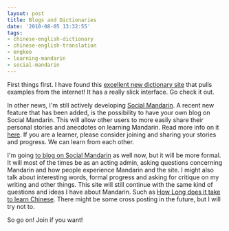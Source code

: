 ```yaml
---
layout: post
title: Blogs and Dictionaries
date: '2010-08-05 13:32:55'
tags:
- chinese-english-dictionary
- chinese-english-translation
- engkoo
- learning-mandarin
- social-mandarin
---
```


First things first. I have found this <a href="http://engkoo.com">excellent new dictionary site</a> that pulls examples from the internet! It has a really slick interface. Go check it out.

In other news, I'm still actively developing <a href="http://socialmandarin.com">Social Mandarin</a>. A recent new feature that has been added, is the possibility to have your own blog on Social Mandarin. This will allow other users to more easily share their personal stories and anecdotes on learning Mandarin. Read more info on it <a href="http://socialmandarin.com/get_blogging_xieboke">here</a>. If you are a learner, please consider joining and sharing your stories and progress. We can learn from each other.

I'm going <a href="http://socialmandarin.com/blog/confused_laowai">to blog on Social Mandarin</a> as well now, but it will be more formal. It will most of the times be as an acting admin, asking questions concerning Mandarin and how people experience Mandarin and the site. I might also talk about interesting words, formal progress and asking for critique on my writing and other things. This site will still continue with the same kind of questions and ideas I have about Mandarin. Such as <a href="http://confusedlaowai.com/2010/07/how-long-does-it-take-to-learn-chinese/">How Long does it take to learn Chinese</a>. There might be some cross posting in the future, but I will try not to.

So go on! Join if you want!